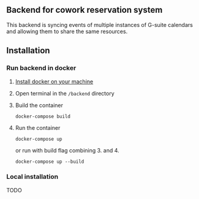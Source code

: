 ## Backend for cowork reservation system

This backend is syncing events of multiple instances of G-suite calendars and allowing them to share the same resources.

## Installation

### Run backend in docker

1. [Install docker on your machine](https://docs.docker.com/get-docker/)

2. Open terminal in the `/backend` directory
3. Build the container

   `docker-compose build`

4. Run the container

   `docker-compose up`

   or run with build flag combining 3. and 4.

   `docker-compose up --build`

### Local installation

TODO

